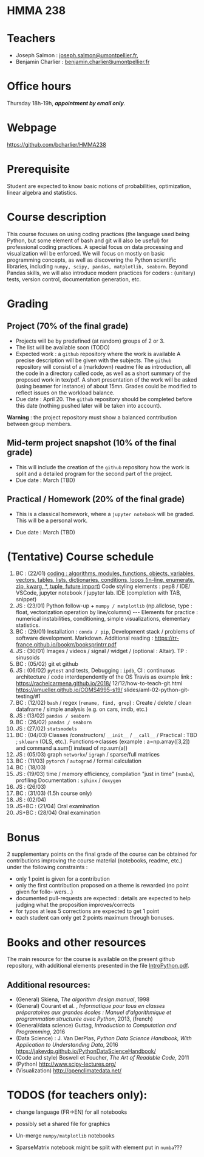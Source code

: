 HMMA 238
========


# Teachers

- Joseph Salmon : joseph.salmon@umontpellier.fr,
- Benjamin Charlier : benjamin.charlier@umontpellier.fr

# Office hours

 Thursday 18h-19h, ___appointment by email only___.

# Webpage

https://github.com/bcharlier/HMMA238

# Prerequisite

Student are expected to know basic notions of probabilities, optimization, linear algebra and statistics.

# Course description
This course focuses on using coding practices (the language used being Python, but some element of bash and git will also be useful) for professional coding practices.
A special focus on data processing and visualization will be enforced.
We will focus on mostly on basic programming concepts, as well as discovering the Python scientific libraries, including ```numpy, scipy, pandas, matplotlib, seaborn```.
Beyond Pandas skills, we will also introduce modern practices for coders : (unitary) tests, version control, documentation generation, etc.


# Grading
## Project (70% of the final grade)

- Projects will be by predefined (at random) groups of 2 or 3.
- The list will be available soon (TODO)
- Expected work : a ```github``` repository where the work is available A precise description will be given with the subjects.
The ```github``` repository will consist of a (markdown) readme file as introduction, all the code in a directory called code, as well as a short summary of the proposed work in tex/pdf.
A short presentation of the work will be asked (using beamer for instance) of about 15mn.
Grades could be modified to reflect issues on the workload balance.
-  Due date : April 20.
The ```github``` repository should be completed before this date (nothing pushed later will be taken into account).

**Warning** : the project repository must show a balanced contribution between group members.

## Mid-term project snapshot (10% of the final grade)
- This will include the creation of the ```github``` repository how the work is split and a detailed program for the second part of the project.
- Due date : March (TBD)

## Practical / Homework (20% of the final grade)
- This is a classical homework, where a ```jupyter notebook``` will be graded. This will be a personal work.

- Due date : March (TBD)

# (Tentative) Course schedule

1. BC : (22/01) [coding : algorithms, modules, functions, objects, variables, vectors, tables, lists, dictionaries, conditions, loops (in-line, enumerate, zip, kwarg, *, tuple, future import)](Intro-Python/)
Code styling elements : pep8 / IDE/ VSCode, jupyter notebook / jupyter lab. IDE (completion with TAB, snippet)
2. JS : (23/01)
Python follow-up + ```mumpy / matplotlib``` (np.allclose, type : float, vectorization operation by line/columns) --- Elements for practice : numerical instabilities, conditioning,
simple visualizations, elementary statistics.
3. BC : (29/01)
Installation : ```conda / pip```, Development stack / problems of software development. Markdown.
Additional reading :
https://rr-france.github.io/bookrr/booksprintrr.pdf
4. JS : (30/01)
Images / videos / signal / widget / (optional : Altair).
TP : sinusoids
5. BC : (05/02)
git et github
6. JS : (06/02)
```pytest``` and tests, Debugging : ```ipdb```, CI : continuous architecture / code interdependently of the OS Travis as example link :
 https://rachelcarmena.github.io/2018/
12/12/how-to-teach-git.html
 https://amueller.github.io/COMS4995-s19/
slides/aml-02-python-git-testing/#1
7. BC : (12/02)
```bash``` / regex (```rename, find, grep```) : Create / delete / clean dataframe / simple analysis
(e.g. on cars, imdb, etc.)
8. JS : (13/02)
```pandas / seaborn```
9. BC : (26/02)
```pandas / seaborn```
10. JS : (27/02)
```statsmodels```
11. BC : (04/03)
Classes /constructors/ ```__init__``` / ```__call__``` / Practical : TBD ; ```sklearn``` (OLS, etc.).
Functions->classes (example : a=np.array([3,2]) and command a.sum() instead of
np.sum(a))
12. JS : (05/03)
graph ```networkx```/ ```igraph``` / sparse/full matrices
13. BC : (11/03) ```pytorch``` / ```autograd``` / formal calculation
14. BC : (18/03)
15. JS : (19/03) time / memory efficiency, compilation "just in time" (```numba```), profiling
Documentation : ```sphinx``` / ```doxygen```
16. JS : (26/03)
17. BC : (31/03) (1.5h course only)
18. JS : (02/04)
19. JS+BC : (21/04) Oral examination
20. JS+BC : (28/04) Oral examination



# Bonus
2 supplementary points on the final grade of the course can be obtained for contributions improving the course material (notebooks, readme, etc.) under the following constraints :
- only 1 point is given for a contribution
- only the first contribution proposed on a theme is rewarded (no point given for follo-
wers...)
- documented pull-requests are expected : details are expected to help judging what the proposition improves/corrects
- for typos at leas 5 corrections are expected to get 1 point
- each student can only get 2 points maximum through bonuses.



# Books and other resources


The main resource for the course is available on the present github repository, with additional elements presented in the file [IntroPython.pdf](http://josephsalmon.eu/enseignement/Montpellier/HLMA310/IntroPython.pdf).

## Additional resources:

- (General) Skiena, *The algorithm design manual*, 1998
- (General) Courant et al. , *Informatique pour tous en classes préparatoires aux grandes écoles : Manuel d'algorithmique et programmation structurée avec Python*,
2013, (french)
- (General/data science) Guttag, *Introduction to Computation and Programming*,
2016
- (Data Science) : J. Van DerPlas, *Python Data Science Handbook, With Application to Understanding Data*, 2016
https://jakevdp.github.io/PythonDataScienceHandbook/
- (Code and style) Boswell et Foucher, *The Art of Readable Code*, 2011
- (Python) http://www.scipy-lectures.org/
- (Visualization) http://openclimatedata.net/


# TODOS (for teachers only):

- change language (FR->EN) for all notebooks

- possibly set a shared file for graphics

- Un-merge ```numpy/matplotlib``` notebooks

- SparseMatrix notebook might be split with element put in ```numba```???


